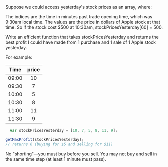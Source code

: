 
Suppose we could access yesterday's stock prices as an array, where:

The indices are the time in minutes past trade opening time, which was 9:30am local time.
The values are the price in dollars of Apple stock at that time.
So if the stock cost $500 at 10:30am, stockPricesYesterday[60] = 500.

Write an efficient function that takes stockPricesYesterday and returns the best profit I could have made from 1 purchase and 1 sale of 1 Apple stock yesterday.

For example:



| Time        | price         |
| ----------- |:-------------:|
| 09:00       | 10            |
| 09:30       | 7             |
| 10:00       | 5             |
| 10:30       | 8             |
| 11:00       | 11            |
| 11:30       | 9             |


```javascript
  var stockPricesYesterday = [10, 7, 5, 8, 11, 9];

getMaxProfit(stockPricesYesterday);
// returns 6 (buying for $5 and selling for $11)
```
No "shorting"—you must buy before you sell. You may not buy and sell in the same time step (at least 1 minute must pass).
